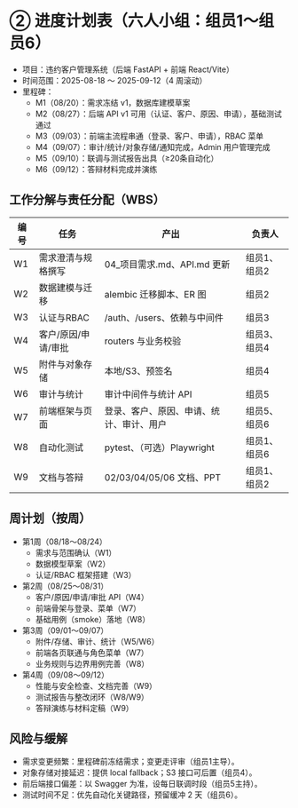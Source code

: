 # ② 进度计划表（六人小组：组员1～组员6）

- 项目：违约客户管理系统（后端 FastAPI + 前端 React/Vite）
- 时间范围：2025-08-18 ～ 2025-09-12（4 周滚动）
- 里程碑：
  - M1（08/20）：需求冻结 v1，数据库建模草案
  - M2（08/27）：后端 API v1 可用（认证、客户、原因、申请），基础测试通过
  - M3（09/03）：前端主流程串通（登录、客户、申请），RBAC 菜单
  - M4（09/07）：审计/统计/对象存储/通知完成，Admin 用户管理完成
  - M5（09/10）：联调与测试报告出具（≥20条自动化）
  - M6（09/12）：答辩材料完成并演练

## 工作分解与责任分配（WBS）
| 编号 | 任务 | 产出 | 负责人 |
|---|---|---|---|
| W1 | 需求澄清与规格撰写 | 04_项目需求.md、API.md 更新 | 组员1、组员2 |
| W2 | 数据建模与迁移 | alembic 迁移脚本、ER 图 | 组员2 |
| W3 | 认证与RBAC | /auth、/users、依赖与中间件 | 组员3 |
| W4 | 客户/原因/申请/审批 | routers 与业务校验 | 组员3、组员4 |
| W5 | 附件与对象存储 | 本地/S3、预签名 | 组员4 |
| W6 | 审计与统计 | 审计中间件与统计 API | 组员5 |
| W7 | 前端框架与页面 | 登录、客户、原因、申请、统计、审计、用户 | 组员5、组员6 |
| W8 | 自动化测试 | pytest、（可选）Playwright | 组员1、组员6 |
| W9 | 文档与答辩 | 02/03/04/05/06 文档、PPT | 组员1、组员2 |

## 周计划（按周）
- 第1周（08/18～08/24）
  - 需求与范围确认（W1）
  - 数据模型草案（W2）
  - 认证/RBAC 框架搭建（W3）
- 第2周（08/25～08/31）
  - 客户/原因/申请/审批 API（W4）
  - 前端骨架与登录、菜单（W7）
  - 基础用例（smoke）落地（W8）
- 第3周（09/01～09/07）
  - 附件/存储、审计、统计（W5/W6）
  - 前端各页联通与角色菜单（W7）
  - 业务规则与边界用例完善（W8）
- 第4周（09/08～09/12）
  - 性能与安全检查、文档完善（W9）
  - 测试报告与整改闭环（W8/W9）
  - 答辩演练与材料定稿（W9）

## 风险与缓解
- 需求变更频繁：里程碑前冻结需求；变更走评审（组员1主导）。
- 对象存储对接延迟：提供 local fallback；S3 接口可后置（组员4）。
- 前后端接口偏差：以 Swagger 为准，设每日联调时段（组员5主持）。
- 测试时间不足：优先自动化关键路径，预留缓冲 2 天（组员6）。

